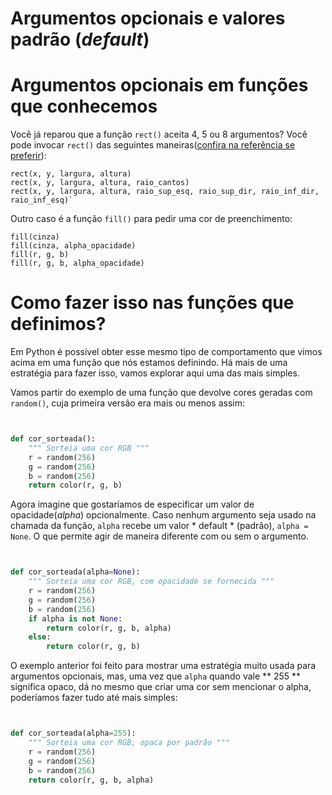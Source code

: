 
# Argumentos opcionais e valores padrão (*default*)

# Argumentos opcionais em funções que conhecemos

Você já reparou que a função `rect()` aceita 4, 5 ou 8 argumentos? Você pode invocar `rect()` das seguintes maneiras([confira na referência se preferir](https://py.processing.org/reference/rect.html)):

```
rect(x, y, largura, altura)
rect(x, y, largura, altura, raio_cantos)
rect(x, y, largura, altura, raio_sup_esq, raio_sup_dir, raio_inf_dir, raio_inf_esq)`
```
Outro caso é a função `fill()` para pedir uma cor de preenchimento:
```
fill(cinza)
fill(cinza, alpha_opacidade)
fill(r, g, b)
fill(r, g, b, alpha_opacidade)
```

# Como fazer isso nas funções que definimos?

Em Python é possível obter esse mesmo tipo de comportamento que vimos acima em uma função que nós estamos definindo. Há mais de uma estratégia para fazer isso, vamos explorar aqui uma das mais simples.

Vamos partir do exemplo de uma função que devolve cores geradas com `random()`, cuja primeira versão era mais ou menos assim:

```python


def cor_sorteada():
    """ Sorteia uma cor RGB """
    r = random(256)
    g = random(256)
    b = random(256)
    return color(r, g, b)


```

Agora imagine que gostaríamos de especificar um valor de opacidade(*alpha*) opcionalmente. Caso nenhum argumento seja usado na chamada da função, `alpha` recebe um valor * default * (padrão), `alpha = None`. O que permite agir de maneira diferente com ou sem o argumento.

```python


def cor_sorteada(alpha=None):
    """ Sorteia uma cor RGB, com opacidade se fornecida """
    r = random(256)
    g = random(256)
    b = random(256)
    if alpha is not None:
        return color(r, g, b, alpha)
    else:
        return color(r, g, b)


```

O exemplo anterior foi feito para mostrar uma estratégia muito usada para argumentos opcionais, mas, uma vez que `alpha` quando vale ** 255 ** significa opaco, dá no mesmo que criar uma cor sem mencionar o alpha, poderíamos fazer tudo até mais simples:

```python


def cor_sorteada(alpha=255):
    """ Sorteia uma cor RGB, opaca por padrão """
    r = random(256)
    g = random(256)
    b = random(256)
    return color(r, g, b, alpha)


```
